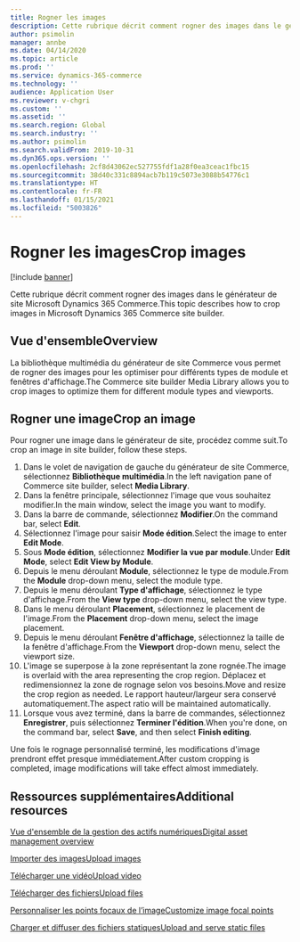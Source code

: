 ```yaml
---
title: Rogner les images
description: Cette rubrique décrit comment rogner des images dans le générateur de site Microsoft Dynamics 365 Commerce.
author: psimolin
manager: annbe
ms.date: 04/14/2020
ms.topic: article
ms.prod: ''
ms.service: dynamics-365-commerce
ms.technology: ''
audience: Application User
ms.reviewer: v-chgri
ms.custom: ''
ms.assetid: ''
ms.search.region: Global
ms.search.industry: ''
ms.author: psimolin
ms.search.validFrom: 2019-10-31
ms.dyn365.ops.version: ''
ms.openlocfilehash: 2cf8d43062ec527755fdf1a28f0ea3ceac1fbc15
ms.sourcegitcommit: 38d40c331c8894acb7b119c5073e3088b54776c1
ms.translationtype: HT
ms.contentlocale: fr-FR
ms.lasthandoff: 01/15/2021
ms.locfileid: "5003826"
---
```

# <a name="crop-images"></a><span data-ttu-id="7205c-103">Rogner les images</span><span class="sxs-lookup"><span data-stu-id="7205c-103">Crop images</span></span>

[!include [banner](includes/banner.md)]

<span data-ttu-id="7205c-104">Cette rubrique décrit comment rogner des images dans le générateur de site Microsoft Dynamics 365 Commerce.</span><span class="sxs-lookup"><span data-stu-id="7205c-104">This topic describes how to crop images in Microsoft Dynamics 365 Commerce site builder.</span></span>

## <a name="overview"></a><span data-ttu-id="7205c-105">Vue d'ensemble</span><span class="sxs-lookup"><span data-stu-id="7205c-105">Overview</span></span>

<span data-ttu-id="7205c-106">La bibliothèque multimédia du générateur de site Commerce vous permet de rogner des images pour les optimiser pour différents types de module et fenêtres d'affichage.</span><span class="sxs-lookup"><span data-stu-id="7205c-106">The Commerce site builder Media Library allows you to crop images to optimize them for different module types and viewports.</span></span>

## <a name="crop-an-image"></a><span data-ttu-id="7205c-107">Rogner une image</span><span class="sxs-lookup"><span data-stu-id="7205c-107">Crop an image</span></span>

<span data-ttu-id="7205c-108">Pour rogner une image dans le générateur de site, procédez comme suit.</span><span class="sxs-lookup"><span data-stu-id="7205c-108">To crop an image in site builder, follow these steps.</span></span>

1. <span data-ttu-id="7205c-109">Dans le volet de navigation de gauche du générateur de site Commerce, sélectionnez **Bibliothèque multimédia**.</span><span class="sxs-lookup"><span data-stu-id="7205c-109">In the left navigation pane of Commerce site builder, select **Media Library**.</span></span>
1. <span data-ttu-id="7205c-110">Dans la fenêtre principale, sélectionnez l'image que vous souhaitez modifier.</span><span class="sxs-lookup"><span data-stu-id="7205c-110">In the main window, select the image you want to modify.</span></span>
1. <span data-ttu-id="7205c-111">Dans la barre de commande, sélectionnez **Modifier**.</span><span class="sxs-lookup"><span data-stu-id="7205c-111">On the command bar, select **Edit**.</span></span>
1. <span data-ttu-id="7205c-112">Sélectionnez l'image pour saisir **Mode édition**.</span><span class="sxs-lookup"><span data-stu-id="7205c-112">Select the image to enter **Edit Mode**.</span></span>
1. <span data-ttu-id="7205c-113">Sous **Mode édition**, sélectionnez **Modifier la vue par module**.</span><span class="sxs-lookup"><span data-stu-id="7205c-113">Under **Edit Mode**, select **Edit View by Module**.</span></span>
1. <span data-ttu-id="7205c-114">Depuis le menu déroulant **Module**, sélectionnez le type de module.</span><span class="sxs-lookup"><span data-stu-id="7205c-114">From the **Module** drop-down menu, select the module type.</span></span>
1. <span data-ttu-id="7205c-115">Depuis le menu déroulant **Type d'affichage**, sélectionnez le type d'affichage.</span><span class="sxs-lookup"><span data-stu-id="7205c-115">From the **View type** drop-down menu, select the view type.</span></span>
1. <span data-ttu-id="7205c-116">Dans le menu déroulant **Placement**, sélectionnez le placement de l'image.</span><span class="sxs-lookup"><span data-stu-id="7205c-116">From the **Placement** drop-down menu, select the image placement.</span></span>
1. <span data-ttu-id="7205c-117">Depuis le menu déroulant **Fenêtre d'affichage**, sélectionnez la taille de la fenêtre d'affichage.</span><span class="sxs-lookup"><span data-stu-id="7205c-117">From the **Viewport** drop-down menu, select the viewport size.</span></span>
1. <span data-ttu-id="7205c-118">L'image se superpose à la zone représentant la zone rognée.</span><span class="sxs-lookup"><span data-stu-id="7205c-118">The image is overlaid with the area representing the crop region.</span></span> <span data-ttu-id="7205c-119">Déplacez et redimensionnez la zone de rognage selon vos besoins.</span><span class="sxs-lookup"><span data-stu-id="7205c-119">Move and resize the crop region as needed.</span></span> <span data-ttu-id="7205c-120">Le rapport hauteur/largeur sera conservé automatiquement.</span><span class="sxs-lookup"><span data-stu-id="7205c-120">The aspect ratio will be maintained automatically.</span></span>
1. <span data-ttu-id="7205c-121">Lorsque vous avez terminé, dans la barre de commandes, sélectionnez **Enregistrer**, puis sélectionnez **Terminer l'édition**.</span><span class="sxs-lookup"><span data-stu-id="7205c-121">When you're done, on the command bar, select **Save**, and then select **Finish editing**.</span></span> 

<span data-ttu-id="7205c-122">Une fois le rognage personnalisé terminé, les modifications d'image prendront effet presque immédiatement.</span><span class="sxs-lookup"><span data-stu-id="7205c-122">After custom cropping is completed, image modifications will take effect almost immediately.</span></span>

## <a name="additional-resources"></a><span data-ttu-id="7205c-123">Ressources supplémentaires</span><span class="sxs-lookup"><span data-stu-id="7205c-123">Additional resources</span></span>

[<span data-ttu-id="7205c-124">Vue d'ensemble de la gestion des actifs numériques</span><span class="sxs-lookup"><span data-stu-id="7205c-124">Digital asset management overview</span></span>](dam-overview.md)

[<span data-ttu-id="7205c-125">Importer des images</span><span class="sxs-lookup"><span data-stu-id="7205c-125">Upload images</span></span>](dam-upload-images.md)

[<span data-ttu-id="7205c-126">Télécharger une vidéo</span><span class="sxs-lookup"><span data-stu-id="7205c-126">Upload video</span></span>](dam-upload-video.md)

[<span data-ttu-id="7205c-127">Télécharger des fichiers</span><span class="sxs-lookup"><span data-stu-id="7205c-127">Upload files</span></span>](dam-upload-files.md)

[<span data-ttu-id="7205c-128">Personnaliser les points focaux de l’image</span><span class="sxs-lookup"><span data-stu-id="7205c-128">Customize image focal points</span></span>](dam-custom-focal-point.md)

[<span data-ttu-id="7205c-129">Charger et diffuser des fichiers statiques</span><span class="sxs-lookup"><span data-stu-id="7205c-129">Upload and serve static files</span></span>](upload-serve-static-files.md)
